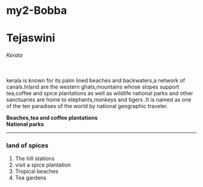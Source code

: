 # my2-Bobba
# Tejaswini
###### Kerala 
<br>
kerala is known for its palm lined beaches and backwaters,a network of canals.Inland are the western ghats,mountains whose slopes support tea,coffee and spice plantations as well as wildlife national parks and other sanctuaries are home to elephants,monkeys and tigers .It is named as one of the ten paradises of the world by national geographic traveler.<br>

**Beaches,tea and coffee plantations**<br>
**National parks**
<br>

***
###  land of spices<br>

1.  The hill stations<br>
1. visit a spice plantation<br>
1. Tropical beaches<br>
1. Tea gardens


